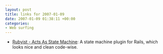 ```yaml
---
layout: post
title: links for 2007-01-09
date: 2007-01-09 01:38:11 +00:00
categories:
- Web surfing
---
```

* [Rubyist - Acts As State Machine](http://lunchroom.lunchboxsoftware.com/2006/1/21/acts-as-state-machine): A state machine plugin for Rails, which looks nice and clean code-wise.

